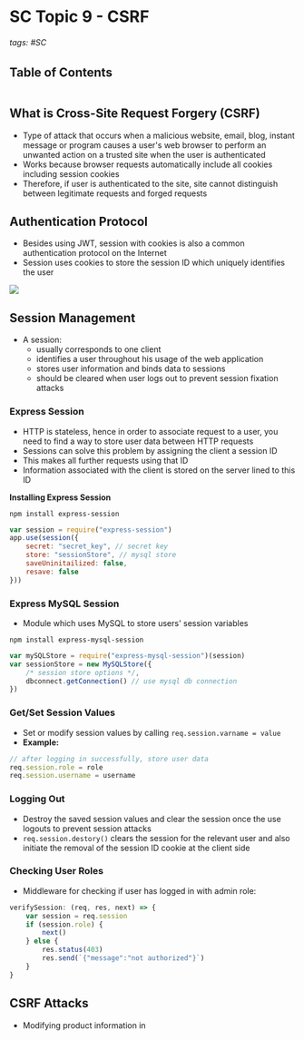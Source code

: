 # SC Topic 9 - CSRF

###### tags: #SC 

## Table of Contents
```toc
```

## What is Cross-Site Request Forgery (CSRF)
- Type of attack that occurs when a malicious website, email, blog, instant message or program causes a user's web browser to perform an unwanted action on a trusted site when the user is authenticated
- Works because browser requests automatically include all cookies including session cookies
- Therefore, if user is authenticated to the site, site cannot distinguish between legitimate requests and forged requests

## Authentication Protocol
- Besides using JWT, session with cookies is also a common authentication protocol on the Internet
- Session uses cookies to store the session ID which uniquely identifies the user

![](https://i.imgur.com/lwNEaE0.png)

## Session Management
- A session:
	- usually corresponds to one client
	- identifies a user throughout his usage of the web application
	- stores user information and binds data to sessions
	- should be cleared when user logs out to prevent session fixation attacks

### Express Session
- HTTP is stateless, hence in order to associate request to a user, you need to find a way to store user data between HTTP requests
- Sessions can solve this problem by assigning the client a session ID 
- This makes all further requests using that ID
- Information associated with the client is stored on the server lined to this ID

**Installing Express Session**
```
npm install express-session
```

```js
var session = require("express-session")
app.use(session({
	secret: "secret_key", // secret key
	store: "sessionStore", // mysql store
	saveUninitailized: false,
	resave: false
}))
```

### Express MySQL Session
- Module which uses MySQL to store users' session variables

```
npm install express-mysql-session
```
```js
var mySQLStore = require("express-mysql-session")(session)
var sessionStore = new MySQLStore({
	/* session store options */,
	dbconnect.getConnection() // use mysql db connection
})
```
### Get/Set Session Values
- Set or modify session values by calling `req.session.varname = value`
- **Example:**
```js
// after logging in successfully, store user data
req.session.role = role
req.session.username = username
```

### Logging Out
- Destroy the saved session values and clear the session once the use logouts to prevent session attacks
- `req.session.destory()` clears the session for the relevant user and also initiate the removal of the session ID cookie at the client side

### Checking User Roles
- Middleware for checking if user has logged in with admin role:
```js
verifySession: (req, res, next) => {
	var session = req.session
	if (session.role) {
		next()
	} else {
		res.status(403)
		res.send(`{"message":"not authorized"}`)
	}
}
```
## CSRF Attacks
- Modifying product information in 